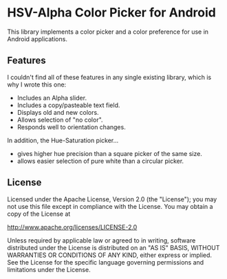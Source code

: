 # HSV-Alpha Color Picker for Android

This library implements a color picker and a color preference for use in Android
applications.

## Features

I couldn't find all of these features in any single existing library, which is 
why I wrote this one:

* Includes an Alpha slider.
* Includes a copy/pasteable text field.
* Displays old and new colors.
* Allows selection of "no color".
* Responds well to orientation changes.

In addition, the Hue-Saturation picker...

* gives higher hue precision than a square picker of the same size.
* allows easier selection of pure white than a circular picker.

## License

Licensed under the Apache License, Version 2.0 (the "License");
you may not use this file except in compliance with the License.
You may obtain a copy of the License at

http://www.apache.org/licenses/LICENSE-2.0

Unless required by applicable law or agreed to in writing, software
distributed under the License is distributed on an "AS IS" BASIS,
WITHOUT WARRANTIES OR CONDITIONS OF ANY KIND, either express or implied.
See the License for the specific language governing permissions and
limitations under the License.
